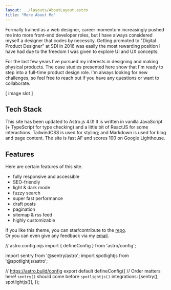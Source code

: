 ```yaml
---
layout: ../layouts/AboutLayout.astro
title: "More About Me"
---
```


Formally trained as a web designer, career momentum increasingly pushed me into more front-end developer roles, but I have always considered myself a designer that codes by necessity. Getting promoted to "Digital Product Designer" at SDI in 2016 was easily the most rewarding position I have had due to the freedom I was given to explore UI and UX concepts. 

For the last few years I've pursued my interests in designing and making physical products. The case studies presented here show that I'm ready to step into a full-time product design role. I'm always looking for new challenges, so feel free to reach out if you have any questions or want to collaborate.

 
<!-- delete below after placing images -->
<div class="size-full bg-black h-40 flex items-center justify-center text-white">
 [ image slot ]<!-- <img src="/assets/dev.svg" class="sm:w-1/2 mx-auto" alt="coding dev illustration"> -->
</div>
<!-- <div>
  <img src="/assets/dev.svg" class="sm:w-1/2 mx-auto" alt="coding dev illustration">
</div> -->

## Tech Stack

This site has been updated to Astro.js 4.0! It is written in vanilla JavaScript (+ TypeScript for type checking) and a little bit of ReactJS for some interactions. TailwindCSS is used for styling; and Markdown is used for blog and page content. The site is fast AF and scores 100 on Google Lighthouse.

## Features

Here are certain features of this site.

- fully responsive and accessible
- SEO-friendly
- light & dark mode
- fuzzy search
- super fast performance
- draft posts
- pagination
- sitemap & rss feed
- highly customizable

If you like this theme, you can star/contribute to the [repo](https://github.com/satnaing/astro-paper).  
Or you can even give any feedback via my [email](mailto:contact@satnaing.dev).


// astro.config.mjs
import { defineConfig } from 'astro/config';

import sentry from '@sentry/astro';
import spotlightjs from '@spotlightjs/astro';

// https://astro.build/config
export default defineConfig({
  // Order matters here!  `sentry()` should come before `spotlightjs()`
  integrations: [sentry(), spotlightjs()],
});